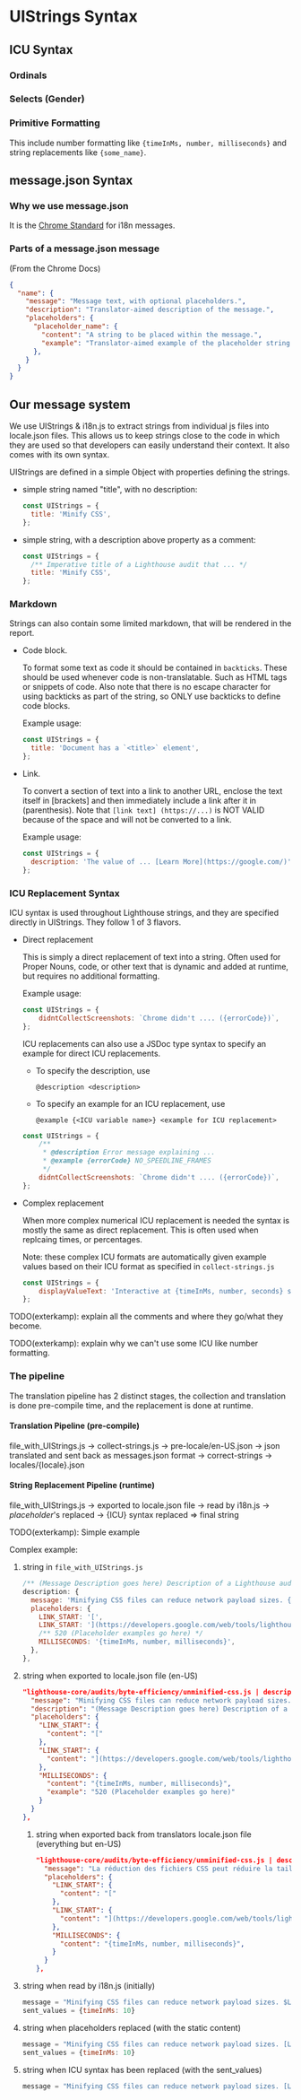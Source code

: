 # UIStrings Syntax

## ICU Syntax

### Ordinals

### Selects (Gender)

### Primitive Formatting

This include number formatting like `{timeInMs, number, milliseconds}` and
string replacements like `{some_name}`.

## message.json Syntax

### Why we use message.json

It is the
[Chrome Standard](https://developer.chrome.com/extensions/i18n-messages) for
i18n messages.

### Parts of a message.json message

(From the Chrome Docs)

```json
{
  "name": {
    "message": "Message text, with optional placeholders.",
    "description": "Translator-aimed description of the message.",
    "placeholders": {
      "placeholder_name": {
        "content": "A string to be placed within the message.",
        "example": "Translator-aimed example of the placeholder string."
      },
    }
  }
}
```

## Our message system

We use UIStrings & i18n.js to extract strings from individual js files into
locale.json files. This allows us to keep strings close to the code in which
they are used so that developers can easily understand their context. It also
comes with its own syntax.

UIStrings are defined in a simple Object with properties defining the strings.

*   simple string named "title", with no description:

    ```javascript
    const UIStrings = {
      title: 'Minify CSS',
    };
    ```

*   simple string, with a description above property as a comment:

    ```javascript
    const UIStrings = {
      /** Imperative title of a Lighthouse audit that ... */
      title: 'Minify CSS',
    };
    ```

### Markdown

Strings can also contain some limited markdown, that will be rendered in the
report.

*   Code block.

    To format some text as code it should be contained in `backticks`. These
    should be used whenever code is non-translatable. Such as HTML tags or
    snippets of code. Also note that there is no escape character for using
    backticks as part of the string, so ONLY use backticks to define code
    blocks.

    Example usage:

    ```javascript
    const UIStrings = {
      title: 'Document has a `<title>` element',
    };
    ```

*   Link.

    To convert a section of text into a link to another URL, enclose the text
    itself in [brackets] and then immediately include a link after it in
    (parenthesis). Note that `[link text] (https://...)` is NOT VALID because of
    the space and will not be converted to a link.

    Example usage:

    ```javascript
    const UIStrings = {
      description: 'The value of ... [Learn More](https://google.com/)',
    };
    ```

### ICU Replacement Syntax

ICU syntax is used throughout Lighthouse strings, and they are specified
directly in UIStrings. They follow 1 of 3 flavors.

*   Direct replacement

    This is simply a direct replacement of text into a string. Often used for
    Proper Nouns, code, or other text that is dynamic and added at runtime, but
    requires no additional formatting.

    Example usage:

    ```javascript
    const UIStrings = {
        didntCollectScreenshots: `Chrome didn't .... ({errorCode})`,
    };
    ```

    ICU replacements can also use a JSDoc type syntax to specify an example for
    direct ICU replacements.

    *   To specify the description, use

        `@description <description>`

    *   To specify an example for an ICU replacement, use

        `@example {<ICU variable name>} <example for ICU replacement>`

    ```javascript
    const UIStrings = {
        /**
         * @description Error message explaining ...
         * @example {errorCode} NO_SPEEDLINE_FRAMES
         */
        didntCollectScreenshots: `Chrome didn't .... ({errorCode})`,
    };
    ```

*   Complex replacement

    When more complex numerical ICU replacement is needed the syntax is mostly
    the same as direct replacement. This is often used when replcaing times, or
    percentages.

    Note: these complex ICU formats are automatically given example values based
    on their ICU format as specified in `collect-strings.js`

    ```javascript
    const UIStrings = {
        displayValueText: 'Interactive at {timeInMs, number, seconds} s',
    };
    ```

TODO(exterkamp): explain all the comments and where they go/what they become.

TODO(exterkamp): explain why we can't use some ICU like number formatting.

### The pipeline

The translation pipeline has 2 distinct stages, the collection and translation
is done pre-compile time, and the replacement is done at runtime.

#### Translation Pipeline (pre-compile)

file_with_UIStrings.js -> collect-strings.js -> pre-locale/en-US.json -> json
translated and sent back as messages.json format -> correct-strings ->
locales/{locale}.json

#### String Replacement Pipeline (runtime)

file_with_UIStrings.js -> exported to locale.json file -> read by i18n.js ->
$placeholder$'s replaced -> {ICU} syntax replaced => final string

TODO(exterkamp): Simple example

Complex example:

1.  string in `file_with_UIStrings.js`

    ```javascript
    /** (Message Description goes here) Description of a Lighthouse audit that tells the user *why* they should minify (remove whitespace) the page's CSS code. This is displayed after a user expands the section to see more. No character length limits. 'Learn More' becomes link text to additional documentation. */
    description: {
      message: 'Minifying CSS files can reduce network payload sizes. {LINK_START}Learn More!!!{LINK_START}. This audit took {MILLISECONDS} ms.',
      placeholders: {
        LINK_START: '[',
        LINK_START: '](https://developers.google.com/web/tools/lighthouse/audits/minify-css)',
        /** 520 (Placeholder examples go here) */
        MILLISECONDS: '{timeInMs, number, milliseconds}',
      },
    },
    ```

2.  string when exported to locale.json file (en-US)

    ```json
    "lighthouse-core/audits/byte-efficiency/unminified-css.js | description": {
      "message": "Minifying CSS files can reduce network payload sizes. $LINK_START$Learn More!!!$LINK_START$. This audit took $MILLISECONDS$ ms.",
      "description": "(Message Description goes here) Description of a Lighthouse audit that tells the user *why* they should minify (remove whitespace) the page's CSS code. This is displayed after a user expands the section to see more. No character length limits. 'Learn More' becomes link text to additional documentation.",
      "placeholders": {
        "LINK_START": {
          "content": "["
        },
        "LINK_START": {
          "content": "](https://developers.google.com/web/tools/lighthouse/audits/minify-css)"
        },
        "MILLISECONDS": {
          "content": "{timeInMs, number, milliseconds}",
          "example": "520 (Placeholder examples go here)"
        }
      }
    },
    ```

    1.  string when exported back from translators locale.json file (everything
        but en-US)

        ```json
        "lighthouse-core/audits/byte-efficiency/unminified-css.js | description": {
          "message": "La réduction des fichiers CSS peut réduire la taille des charges utiles de réseau. $LINK_START$En savoir plus$LINK_START$. Cet audit a pris $MILLISECONDS ms",
          "placeholders": {
            "LINK_START": {
              "content": "["
            },
            "LINK_START": {
              "content": "](https://developers.google.com/web/tools/lighthouse/audits/minify-css)"
            },
            "MILLISECONDS": {
              "content": "{timeInMs, number, milliseconds}",
            }
          }
        },
        ```

3.  string when read by i18n.js (initially)

    ```javascript
    message = "Minifying CSS files can reduce network payload sizes. $LINK_START$Learn More!!!$LINK_END$. This audit took $MILLISECONDS$ ms."
    sent_values = {timeInMs: 10}
    ```

4.  string when placeholders replaced (with the static content)

    ```javascript
    message = "Minifying CSS files can reduce network payload sizes. [Learn More!!!](https://developers.google.com/web/tools/lighthouse/audits/minify-css). This audit took {timeInMs, number, milliseconds} ms."
    sent_values = {timeInMs: 10}
    ```

5.  string when ICU syntax has been replaced (with the sent_values)

    ```javascript
    message = "Minifying CSS files can reduce network payload sizes. [Learn More!!!](https://developers.google.com/web/tools/lighthouse/audits/minify-css). This audit took 10 ms."
    ```
